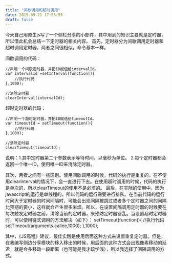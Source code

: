 ```yaml
---
title: "间歇调用和超时调用"
date: 2015-09-21 17:53:55
draft: false
---
```



今天自己用原生js写了一个侧栏分享的小部件，其中用到的知识主要就是定时器，所以借此机会总结一下定时器的相关内容。
首先，定时器分为间歇调用定时器和超时调用定时器，两者之间很相似，命令基本一样。

间歇调用的代码：

	//声明一个间歇定时器，并把ID赋值给intervalId。
	var intervalId =setInterval(function(){
		//执行代码
	},1000);

	//清除定时器
	clearInterval(intervalId);

超时定时器的代码：

	//声明一个超时定时器，并把ID赋值给timeoutId。
	var timeoutId =	setTimeout(function(){
		//执行代码
	},1000);

	//清除定时器
	clearTimeout(timeoutId);

说明：1.其中定时器第二个参数表示等待时间，以毫秒为单位。
	  2.每个定时器都会返回一个唯一ID，使用唯一ID来清除定时器。

其次，两者之间有一些区别。使用间歇调用的时候，代码的执行是重复的，在不使用clearInterval的情况下，会一直进行下去。在使用超时调用的时候，代码的执行是单次的，所以clearTimeout的使用不是必须的。
最后，在实际的使用中，因为javascript的运行是单线程的，所以代码的运行需要进行排队。在当前代码的运行时间大于定时器的时间间隔时，可能会出现间隔被跳过或者多个定时器之间的间隔比预期的要小，这样就会产生很多麻烦。所以，在设置间隔调用定时器的时候要在每次触发定时器之前，清除当前的定时器，来预防定时器错乱。当设置超时定时器时，可以使用链式调用的方法解决（如下）：
	setTimeout(function(){
		//执行代码
		setTimeout(arguments.callee,1000);
	},1000);

其中，《JS高程》建议，最佳实践是使用后面这种方式来设置重复定时器。但是，在我编写侧边分享模块的移入移出的时候，用后面的这种方式会出现像素移动的延迟，就是会多移动一段距离（也可能是我才疏学浅），所以我选择了间隔调用的方式。